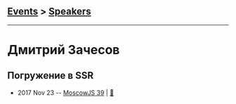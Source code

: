 ## [Events](../README.md) > [Speakers](../speakers.md)
---

# Дмитрий Зачесов

## Погружение в SSR
- 2017 Nov 23 -- [MoscowJS 39](https://www.youtube.com/watch?v=uB7Yz4nH8nc)  | [:notebook:](https://cloud.mail.ru/public/LH9C/cAgdAzQp5)  
